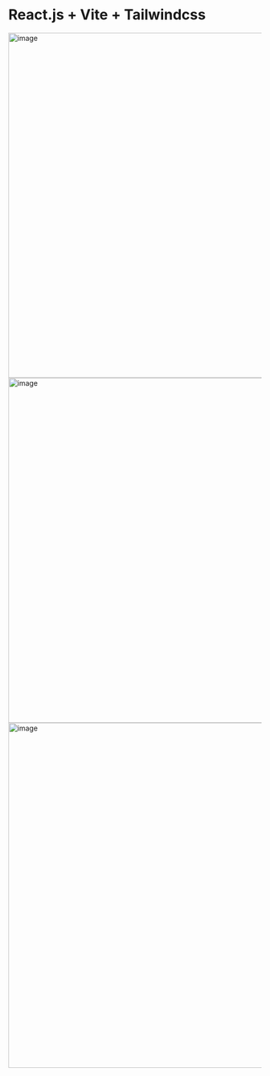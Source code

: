 # React.js + Vite + Tailwindcss
<img width="1288" height="687" alt="image" src="https://github.com/user-attachments/assets/911a60b3-6a3c-4bbb-8a86-dde4ee1da800" />
<img width="1288" height="687" alt="image" src="https://github.com/user-attachments/assets/71307375-1692-47f0-9eff-088ca6f4768f" />
<img width="1288" height="687" alt="image" src="https://github.com/user-attachments/assets/a71edb30-71c1-4969-8464-f35e3d66446f" />
